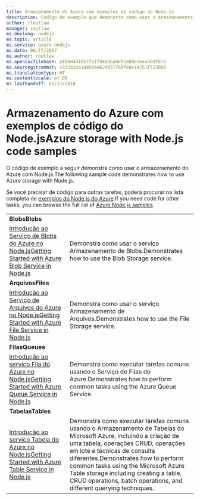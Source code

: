 ```yaml
---
title: Armazenamento do Azure com exemplos de código do Node.js
description: Código de exemplo que demonstra como usar o armazenamento do Azure com Node.js.
author: rloutlaw
manager: routlaw
ms.devlang: nodejs
ms.topic: article
ms.service: azure-nodejs
ms.date: 06/17/2017
ms.author: routlaw
ms.openlocfilehash: af68d4d1857fa1f94d26a0ef5a88e3eea760f675
ms.sourcegitcommit: c332a32a1a850aa62405776bfe0e14251f722888
ms.translationtype: HT
ms.contentlocale: pt-BR
ms.lasthandoff: 05/17/2018
---
```

# <a name="azure-storage-with-nodejs-code-samples"></a><span data-ttu-id="79d76-103">Armazenamento do Azure com exemplos de código do Node.js</span><span class="sxs-lookup"><span data-stu-id="79d76-103">Azure storage with Node.js code samples</span></span>

<span data-ttu-id="79d76-104">O código de exemplo a seguir demonstra como usar o armazenamento do Azure com Node.js.</span><span class="sxs-lookup"><span data-stu-id="79d76-104">The following sample code demonstrates how to use Azure storage with Node.js.</span></span>

<span data-ttu-id="79d76-105">Se você precisar de código para outras tarefas, poderá procurar na lista completa de [exemplos do Node.js do Azure](https://azure.microsoft.com/resources/samples/?term=nodejs).</span><span class="sxs-lookup"><span data-stu-id="79d76-105">If you need code for other tasks, you can browse the full list of [Azure Node.js samples](https://azure.microsoft.com/resources/samples/?term=nodejs).</span></span>


| | |
|---|---|
| <span data-ttu-id="79d76-106">**Blobs**</span><span class="sxs-lookup"><span data-stu-id="79d76-106">**Blobs**</span></span> ||
| [<span data-ttu-id="79d76-107">Introdução ao Serviço de Blobs do Azure no Node.js</span><span class="sxs-lookup"><span data-stu-id="79d76-107">Getting Started with Azure Blob Service in Node.js</span></span>](https://github.com/Azure-Samples/storage-blob-node-getting-started) | <span data-ttu-id="79d76-108">Demonstra como usar o serviço Armazenamento de Blobs.</span><span class="sxs-lookup"><span data-stu-id="79d76-108">Demonstrates how to use the Blob Storage service.</span></span> |
| <span data-ttu-id="79d76-109">**Arquivos**</span><span class="sxs-lookup"><span data-stu-id="79d76-109">**Files**</span></span> ||
| [<span data-ttu-id="79d76-110">Introdução ao Serviço de Arquivos do Azure no Node.js</span><span class="sxs-lookup"><span data-stu-id="79d76-110">Getting Started with Azure File Service in Node.js</span></span>](https://azure.microsoft.com/resources/samples/storage-file-node-getting-started/) | <span data-ttu-id="79d76-111">Demonstra como usar o serviço Armazenamento de Arquivos.</span><span class="sxs-lookup"><span data-stu-id="79d76-111">Demonstrates how to use the File Storage service.</span></span> |
| <span data-ttu-id="79d76-112">**Filas**</span><span class="sxs-lookup"><span data-stu-id="79d76-112">**Queues**</span></span> ||
| [<span data-ttu-id="79d76-113">Introdução ao serviço Fila do Azure no Node.js</span><span class="sxs-lookup"><span data-stu-id="79d76-113">Getting Started with Azure Queue Service in Node.js</span></span>](https://azure.microsoft.com/resources/samples/storage-queue-node-getting-started/) | <span data-ttu-id="79d76-114">Demonstra como executar tarefas comuns usando o Serviço de Filas do Azure.</span><span class="sxs-lookup"><span data-stu-id="79d76-114">Demonstrates how to perform common tasks using the Azure Queue Service.</span></span> |
| <span data-ttu-id="79d76-115">**Tabelas**</span><span class="sxs-lookup"><span data-stu-id="79d76-115">**Tables**</span></span> ||
| [<span data-ttu-id="79d76-116">Introdução ao serviço Tabela do Azure no Node.js</span><span class="sxs-lookup"><span data-stu-id="79d76-116">Getting Started with Azure Table Service in Node.js</span></span>](https://azure.microsoft.com/resources/samples/storage-table-node-getting-started/) | <span data-ttu-id="79d76-117">Demonstra como executar tarefas comuns usando o Armazenamento de Tabelas do Microsoft Azure, incluindo a criação de uma tabela, operações CRUD, operações em lote e técnicas de consulta diferentes.</span><span class="sxs-lookup"><span data-stu-id="79d76-117">Demonstrates how to perform common tasks using the Microsoft Azure Table storage including creating a table, CRUD operations, batch operations, and different querying techniques.</span></span> |
